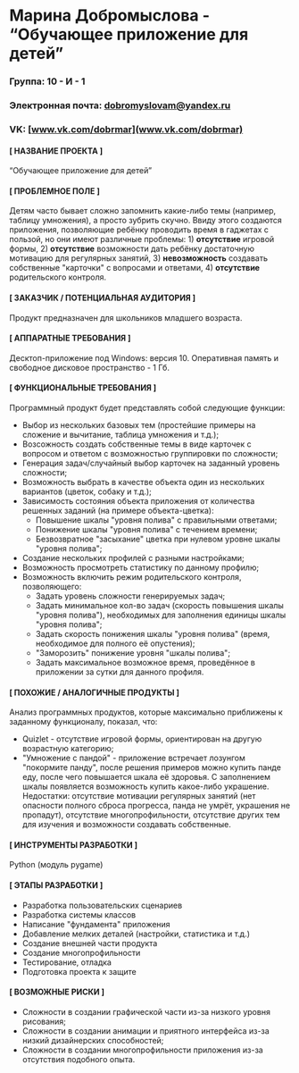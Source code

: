 # Марина Добромыслова - “Обучающее приложение для детей” #
### Группа: 10 - И - 1 ###
### Электронная почта: [dobromyslovam@yandex.ru](dobromyslovam@yandex.ru) ###
### VK: [www.vk.com/dobrmar](www.vk.com/dobrmar) ###

#### [ НАЗВАНИЕ ПРОЕКТА ] ####

“Обучающее приложение для детей”

#### [ ПРОБЛЕМНОЕ ПОЛЕ ] ####

Детям часто бывает сложно запомнить какие-либо темы (например, таблицу умножения), а просто зубрить скучно. Ввиду этого создаются приложения, позволяющие ребёнку проводить время в гаджетах с пользой, но они имеют различные проблемы: 1) **отсутствие** игровой формы, 2) **отсутствие** возможности дать ребёнку достаточную мотивацию для регулярных занятий, 3) **невозможность** создавать собственные "карточки" с вопросами и ответами, 4) **отсутствие** родительского контроля.

#### [ ЗАКАЗЧИК / ПОТЕНЦИАЛЬНАЯ АУДИТОРИЯ ] ####

Продукт предназначен для школьников младшего возраста.

#### [ АППАРАТНЫЕ ТРЕБОВАНИЯ ] ####

Десктоп-приложение под Windows: версия 10. Оперативная память и свободное дисковое пространство - 1 Гб.

#### [ ФУНКЦИОНАЛЬНЫЕ ТРЕБОВАНИЯ ] ####

Программный продукт будет представлять собой следующие функции:

- Выбор из нескольких базовых тем (простейшие примеры на сложение и вычитание, таблица умножения и т.д.);
- Возсожность создать собственные темы в виде карточек с вопросом и ответом с возможностью группировки по сложности;
- Генерация задач/случайный выбор карточек на заданный уровень сложности;
- Возможность выбрать в качестве объекта один из нескольких вариантов (цветок, собаку и т.д.);
- Зависимость состояния объекта приложения от количества решенных заданий (на примере объекта-цветка):
    - Повышение шкалы "уровня полива" с правильными ответами;
    - Понижение шкалы "уровня полива" с течением времени;
    - Безвозвратное "засыхание" цветка при нулевом уровне шкалы "уровня полива";
- Создание нескольких профилей с разными настройками;
- Возможность просмотреть статистику по данному профилю;
- Возможность включить режим родительского контроля, позволяющего:
    - Задать уровень сложности генерируемых задач;
    - Задать минимальное кол-во задач (скорость повышения шкалы "уровня полива"), необходимых для заполнения единицы шкалы "уровня полива";
    - Задать скорость понижения шкалы "уровня полива" (время, необходимое для полного её опустения);
    - "Заморозить" понижение уровня "шкалы полива";
    - Задать максимальное возможное время, проведённое в приложении за сутки для данного профиля.
  
#### [ ПОХОЖИЕ / АНАЛОГИЧНЫЕ ПРОДУКТЫ ] ####

Анализ программных продуктов, которые максимально приближены к заданному функционалу, показал, что:

- Quizlet - отсутствие игровой формы, ориентирован на другую возрастную категорию;
- "Умножение с пандой" - приложение встречает лозунгом "покормите панду", после решения примеров можно купить панде еду, после чего повышается шкала её здоровья. С заполнением шкалы появляется возможность купить какое-либо украшение. Недостатки: отсутствие мотивации регулярных занятий (нет опасности полного сброса прогресса, панда не умрёт, украшения не пропадут), отсутствие многопрофильности, отсутствие других тем для изучения и возможности создавать собственные.

#### [ ИНСТРУМЕНТЫ РАЗРАБОТКИ ] ####

Python (модуль pygame)

#### [ ЭТАПЫ РАЗРАБОТКИ ] ####

- Разработка пользовательских сценариев
- Разработка системы классов
- Написание "фундамента" приложения
- Добавление мелких деталей (настройки, статистика и т.д.)
- Создание внешней части продукта
- Создание многопрофильности
- Тестирование, отладка
- Подготовка проекта к защите

#### [ ВОЗМОЖНЫЕ РИСКИ ] ####

- Сложности в создании графической части из-за низкого уровня рисования;
- Сложности в создании анимации и приятного интерфейса из-за низкий дизайнерских способностей;
- Сложности в создании многопрофильности приложения из-за отсутствия подобного опыта. 
